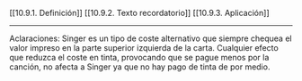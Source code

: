 [[10.9.1. Definición]]
[[10.9.2. Texto recordatorio]]
[[10.9.3. Aplicación]]

---
Aclaraciones:
Singer es un tipo de coste alternativo que siempre chequea el valor impreso en la parte superior izquierda de la carta. Cualquier efecto que reduzca el coste en tinta, provocando que se pague menos por la canción, no afecta a Singer ya que no hay pago de tinta de por medio.